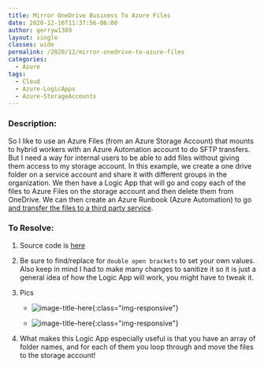```yaml
---
title: Mirror OneDrive Business To Azure Files
date: 2020-12-16T11:37:56-06:00
author: gerryw1389
layout: single
classes: wide
permalink: /2020/12/mirror-onedrive-to-azure-files
categories:
  - Azure
tags:
  - Cloud
  - Azure-LogicApps
  - Azure-StorageAccounts
---
```

<!--more-->

### Description:

So I like to use an Azure Files (from an Azure Storage Account) that mounts to hybrid workers with an Azure Automation account to do SFTP transfers. But I need a way for internal users to be able to add files without giving them access to my storage account. In this example, we create a one drive folder on a service account and share it with different groups in the organization. We then have a Logic App that will go and copy each of the files to Azure Files on the storage account and then delete them from OneDrive. We can then create an Azure Runbook (Azure Automation) to go [and transfer the files to a third party service](https://automationadmin.com/2020/10/using-azure-automation-logic-apps-for-sftp).

### To Resolve:

1. Source code is [here](https://github.com/gerryw1389/terraform-examples/tree/main/logic-apps/mirror-onedrive-to-azure-files/mirror-onedrive-to-azure-files.json)

2. Be sure to find/replace for `double open brackets` to set your own values. Also keep in mind I had to make many changes to sanitize it so it is just a general idea of how the Logic App will work, you might have to tweak it.

3. Pics

   - ![image-title-here](https://automationadmin.com/assets/images/uploads/2020/12/mirror1.jpg){:class="img-responsive"}

   - ![image-title-here](https://automationadmin.com/assets/images/uploads/2020/12/mirror2.jpg){:class="img-responsive"}

4. What makes this Logic App especially useful is that you have an array of folder names, and for each of them you loop through and move the files to the storage account!
